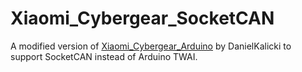 # Xiaomi_Cybergear_SocketCAN
A modified version of [Xiaomi_Cybergear_Arduino](https://github.com/DanielKalicki/Xiaomi_CyberGear_Arduino?tab=readme-ov-file) by DanielKalicki to support SocketCAN instead of Arduino TWAI. 
